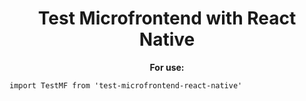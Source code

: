 <h1 align="center">
  Test Microfrontend with React Native
</h1>

<p align="center">
  <strong>For use:</strong><br>
</p>

<code>import TestMF from 'test-microfrontend-react-native'</code>
